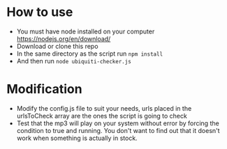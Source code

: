 # How to use

* You must have node installed on your computer https://nodejs.org/en/download/
* Download or clone this repo
* In the same directory as the script run `npm install`
* And then run `node ubiquiti-checker.js`

# Modification

* Modify the config.js file to suit your needs, urls placed in the urlsToCheck array are the ones the script is going to check
* Test that the mp3 will play on your system without error by forcing the condition to true and running. You don't want
  to find out that it doesn't work when something is actually in stock.
